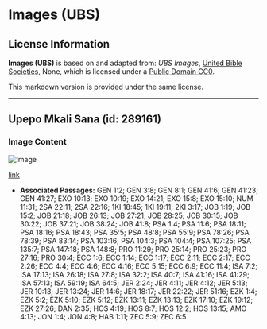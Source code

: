 # Images (UBS)

## License Information

**Images (UBS)** is based on and adapted from: _UBS Images_, [United Bible Societies](https://unitedbiblesocieties.org/), None, which is licensed under a [Public Domain CC0](https://creativecommons.org/public-domain/cc0/).

This markdown version is provided under the same license.



--------------------------------

## Upepo Mkali Sana (id: 289161)

### Image Content

![Image](https://cdn.aquifer.bible/aquifer-content/resources/Media/WEB-0251_gale_force_winds.jpg)

[link](https://cdn.aquifer.bible/aquifer-content/resources/Media/WEB-0251_gale_force_winds.jpg)

* **Associated Passages:** GEN 1:2; GEN 3:8; GEN 8:1; GEN 41:6; GEN 41:23; GEN 41:27; EXO 10:13; EXO 10:19; EXO 14:21; EXO 15:8; EXO 15:10; NUM 11:31; 2SA 22:11; 2SA 22:16; 1KI 18:45; 1KI 19:11; 2KI 3:17; JOB 1:19; JOB 15:2; JOB 21:18; JOB 26:13; JOB 27:21; JOB 28:25; JOB 30:15; JOB 30:22; JOB 37:21; JOB 38:24; JOB 41:8; PSA 1:4; PSA 11:6; PSA 18:11; PSA 18:16; PSA 18:43; PSA 35:5; PSA 48:8; PSA 55:9; PSA 78:26; PSA 78:39; PSA 83:14; PSA 103:16; PSA 104:3; PSA 104:4; PSA 107:25; PSA 135:7; PSA 147:18; PSA 148:8; PRO 11:29; PRO 25:14; PRO 25:23; PRO 27:16; PRO 30:4; ECC 1:6; ECC 1:14; ECC 1:17; ECC 2:11; ECC 2:17; ECC 2:26; ECC 4:4; ECC 4:6; ECC 4:16; ECC 5:15; ECC 6:9; ECC 11:4; ISA 7:2; ISA 17:13; ISA 26:18; ISA 27:8; ISA 32:2; ISA 40:7; ISA 41:16; ISA 41:29; ISA 57:13; ISA 59:19; ISA 64:5; JER 2:24; JER 4:11; JER 4:12; JER 5:13; JER 10:13; JER 13:24; JER 14:6; JER 18:17; JER 22:22; JER 51:16; EZK 1:4; EZK 5:2; EZK 5:10; EZK 5:12; EZK 13:11; EZK 13:13; EZK 17:10; EZK 19:12; EZK 27:26; DAN 2:35; HOS 4:19; HOS 8:7; HOS 12:2; HOS 13:15; AMO 4:13; JON 1:4; JON 4:8; HAB 1:11; ZEC 5:9; ZEC 6:5

